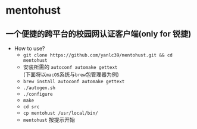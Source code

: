 # mentohust

## 一个便捷的跨平台的校园网认证客户端(only for 锐捷)

- How to use?
  - ```git clone https://github.com/yanlc39/mentohust.git && cd mentohust```
  - 安装所需的 `autoconf automake gettext`<br>(下面将以`macOS`系统与`brew`包管理器为例)
  - `brew install autoconf automake gettext`
  - `./autogen.sh`
  - `./configure`
  - `make`
  - `cd src`
  - `cp mentohust /usr/local/bin/`
  - `mentohust` 按提示开始
